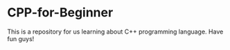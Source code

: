 # CPP-for-Beginner
This is a repository for us learning about C++ programming language. Have fun guys!
